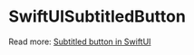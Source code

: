 # SwiftUISubtitledButton

Read more: [Subtitled button in SwiftUI](https://augmentedcode.io/?p=2254)
